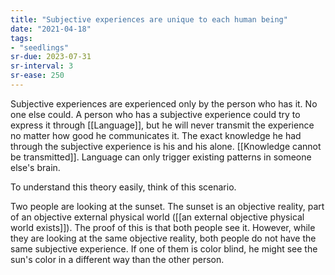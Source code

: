```yaml
---
title: "Subjective experiences are unique to each human being"
date: "2021-04-18"
tags:
- "seedlings"
sr-due: 2023-07-31
sr-interval: 3
sr-ease: 250
---
```


Subjective experiences are experienced only by the person who has it. No one else could. A person who has a subjective experience could try to express it through [[Language]], but he will never transmit the experience no matter how good he communicates it. The exact knowledge he had through the subjective experience is his and his alone. [[Knowledge cannot be transmitted]]. Language can only trigger existing patterns in someone else's brain.

To understand this theory easily, think of this scenario.

Two people are looking at the sunset. The sunset is an objective reality, part of an objective external physical world ([[an external objective physical world exists]]). The proof of this is that both people see it. However, while they are looking at the same objective reality, both people do not have the same subjective experience. If one of them is color blind, he might see the sun's color in a different way than the other person.